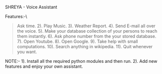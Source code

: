 SHREYA - Voice Assistant

Features:-\
>Ask time.
2). Play Music.
3). Weather Report.
4). Send E-mail all over the voice.
5). Make your database collection of your persons to reach them instantly.
6). Ask phone number from the your stored database.
7). Open Youtube.
8). Open Google.
9). Take help with small computations.
10). Search anything in wikipedia.
11). Quit whenever you want.

NOTE:-
1). Install all the required python modules and then run.
2). Add new features and enjoy your own assistant.
